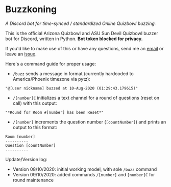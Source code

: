 # Buzzkoning
_A Discord bot for time-synced / standardized Online Quizbowl buzzing._

This is the official Arizona Quizbowl and ASU Sun Devil Quizbowl buzzer bot for Discord, written in Python.
**Bot token blocked for privacy.**

If you'd like to make use of this or have any questions, send me an [email](mailto:hlakamsani.gmail.com) or leave an [issue](https://github.com/hlakams/buzzkoning/issues).

Here's a command guide for proper usage:
- ```/buzz``` sends a message in format (currently hardcoded to America/Phoenix timezone via pytz):
```
"@[user nickname] buzzed at 10-Aug-2020 (01:29:43.179615)"
```
- ```/[number]C``` initializes a text channel for a round of questions (reset on call) with this output:
```
"*Round for Room #[number] has been Reset*"
```
- ```/[number]``` increments the question number (```[countNumber]```) and prints an output to this format:
```
Room [number]
----------
Question [countNumber]
----------
```

Update/Version log:
- Version 08/10/2020: initial working model, with sole ```/buzz``` command
- Version 09/10/2020: added commands ```/[number]``` and ```[number]C``` for round maintenance
